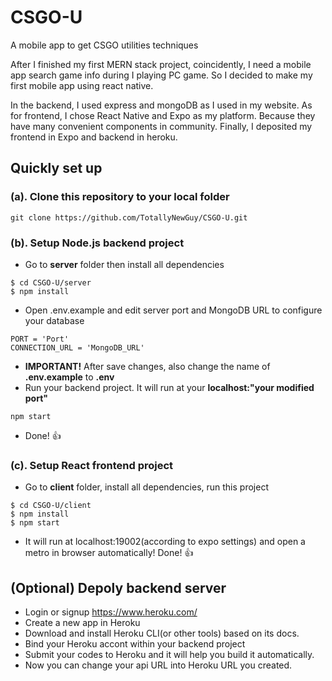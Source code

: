 # CSGO-U
A mobile app to get CSGO utilities techniques

After I finished my first MERN stack project, coincidently, I need a mobile app search game info during I playing PC game. So I decided to make my first mobile app using react native. 

In the backend, I used express and mongoDB as I used in my website. As for frontend, I chose React Native and Expo as my platform. Because they have many convenient components in community. Finally, I deposited my frontend in Expo and backend in heroku.

## Quickly set up
### (a). Clone this repository to your local folder
```
git clone https://github.com/TotallyNewGuy/CSGO-U.git
```

### (b). Setup Node.js backend project
- Go to **server** folder then install all dependencies
```
$ cd CSGO-U/server
$ npm install
```
- Open .env.example and edit server port and MongoDB URL to configure your database
```
PORT = 'Port'
CONNECTION_URL = 'MongoDB_URL'
```
- **IMPORTANT!** After save changes, also change the name of **.env.example** to **.env**
- Run your backend project. It will run at your **localhost:"your modified port"**
```
npm start
```
- Done! 👍

### (c). Setup React frontend project
- Go to **client** folder, install all dependencies, run this project
```
$ cd CSGO-U/client
$ npm install
$ npm start
```
- It will run at localhost:19002(according to expo settings) and open a metro in browser automatically! Done! 👍

## (Optional) Depoly backend server
- Login or signup https://www.heroku.com/
- Create a new app in Heroku
- Download and install Heroku CLI(or other tools) based on its docs.
- Bind your Heroku accont within your backend project
- Submit your codes to Heroku and it will help you build it automatically.
- Now you can change your api URL into Heroku URL you created.
